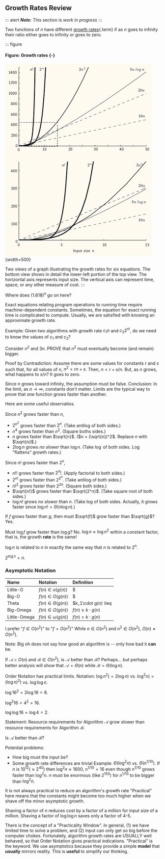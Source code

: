 
## Growth Rates Review 

::: alert
***Note***: This section is *work in progress*
:::

Two functions of $n$ have different
[growth rates](#growth-rate){.term} if as $n$
goes to infinity their ratio either goes to infinity or goes to zero.

::: figure
#### Figure: Growth rates {-}

![The growth rates for five equations](images/plot.png){width=500}

Two views of a graph illustrating the growth rates for six equations.
The bottom view shows in detail the lower-left portion of the top view.
The horizontal axis represents input size. The vertical axis can
represent time, space, or any other measure of cost.
:::

Where does $(1.618)^n$ go on here?

Exact equations relating program operations to running time require
machine-dependent constants. Sometimes, the equation for exact running
time is complicated to compute. Usually, we are satisfied with knowing
an approximate growth rate.

Example: Given two algorithms with growth rate $c_1n$ and $c_2 2^{n!}$,
do we need to know the values of $c_1$ and $c_2$?

Consider $n^2$ and $3n$. PROVE that $n^2$ must eventually become (and
remain) bigger.

Proof by Contradiction: Assume there are some values for constants $r$
and $s$ such that, for all values of $n$, $n^2 < rn + s$. Then,
$n < r + s/n$. But, as $n$ grows, what happens to $s/n$? It goes to
zero.

Since $n$ grows toward infinity, the assumption must be false.
Conclusion: In the limit, as $n \rightarrow \infty$, constants don't
matter. Limits are the typical way to prove that one function grows
faster than another.

Here are some useful observatios.

Since $n^2$ grows faster than $n$,

-   $2^{n^2}$ grows faster than $2^n$. (Take antilog of both sides.)
-   $n^4$ grows faster than $n^2$. (Square boths sides.)
-   $n$ grows faster than $\sqrt{n}$. ($n = (\sqrt{n})^2$. Replace $n$
    with $\sqrt{n}$.)
-   $2 \log n$ grows *no slower* than $\log n$. (Take $\log$ of both
    sides. Log "flattens" growth rates.)

Since $n!$ grows faster than $2^n$,

-   $n!!$ grows faster than $2^n!$. (Apply factorial to both sides.)
-   $2^{n!}$ grows faster than $2^{2^n}$. (Take antilog of both sides.)
-   $n!^2$ grows faster than $2^{2n}$. (Square both sides.)
-   $\sqrt{n!}$ grows faster than $\sqrt{2^n}$. (Take square root of
    both sides.)
-   $\log n!$ grows *no slower* than $n$. (Take log of both sides.
    Actually, it grows faster since $\log n! = \Theta(n \log n)$.)

If $f$ grows faster than $g$, then must $\sqrt{f}$ grow faster than
$\sqrt{g}$? Yes.

Must $\log f$ grow faster than $\log g$? No. $\log n \approx \log n^2$
within a constant factor, that is, the growth **rate** is the same!

$\log n$ is related to $n$ in exactly the same way that $n$ is related
to $2^n$.

$2^{\log n} = n$.

### Asymptotic Notation

| Name         | Notation                | Definition                  |
|:-------------|:----------------------- |:----------------------------|
| Little-O     | $f(n) \in o(g(n))$      | $|f(n)| < k\cdot g(n)$      |
| Big-O        | $f(n) \in O(g(n))$      | $|f(n)| \leq k\cdot g(n)$   |
| Theta        | $f(n) \in \Theta(g(n))$ | $k_1\cdot g(n) \leq |f(n)| \leq k_2\cdot g(n)$ |
| Big-Omega    | $f(n) \in \Omega(g(n))$ | $f(n) \geq k\cdot g(n)$     |
| Little-Omega | $f(n) \in \omega(g(n))$ | $f(n) > k\cdot g(n)$        |

I prefer "$f \in O(n^2)$" to "$f = O(n^2)$" While $n \in O(n^2)$ and
$n^2 \in O(n^2)$, $O(n) \neq O(n^2)$.

Note: Big oh does not say how good an algorithm is -- only how bad it
**can** be.

If $\mathcal{A}\in O(n)$ and $\mathcal{B} \in O(n^2)$, is $\mathcal{A}$
better than $\mathcal{B}$? Perhaps\... but perhaps better analysis will
show that $\mathcal{A} = \Theta(n)$ while
$\mathcal{B} = \Theta(\log n)$.

Order Notation has practical limits. Notation: $\log n^2 (= 2 \log n)$
vs. $\log^2 n (= (\log n)^2)$ vs. $\log \log n$.

$\log 16^2 = 2 \log 16 = 8$.

$\log^2 16 = 4^2 = 16$.

$\log \log 16 = \log 4 = 2$.

Statement: Resource requirements for Algorithm $\mathcal{A}$ grow slower
than resource requirements for Algorithm $\mathcal{B}$.

Is $\mathcal{A}$ better than $\mathcal{B}$?

Potential problems:

-   How big must the input be?
-   Some growth rate differences are trivial Example: $\Theta(\log^2 n)$
    vs. $\Theta(n^{1/10})$. If $n$ is $10^{12} (\approx 2^{40})$ then
    $\log^2 n \approx 1600$, $n^{1/10} = 16$ even though $n^{1/10}$
    grows faster than $\log^2 n$. $n$ must be enormous (like $2^{150}$)
    for $n^{1/10}$ to be bigger than $\log^2 n$.

It is not always practical to reduce an algorithm's growth rate
"Practical" here means that the constants might become too much higher
when we shave off the minor asymptotic growth.

Shaving a factor of $n$ reduces cost by a factor of a million for input
size of a million. Shaving a factor of $\log \log n$ saves only a factor
of 4-5.

There is the concept of a "Practicality Window". In general, (1) we
have limited time to solve a problem, and (2) input can only get so big
before the computer chokes. Fortunately, algorithm growth rates are
USUALLY well behaved, so that Order Notation gives practical
indications. "Practical" is the keyword. We use asymptotics because
they provide a simple **model** that **usually** mirrors reality. This
is **useful** to simplify our thinking.

